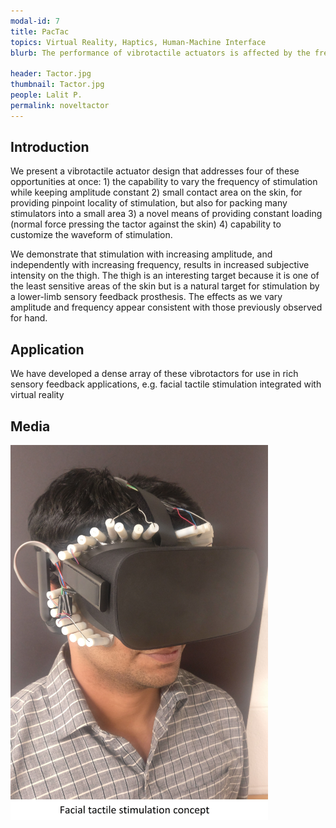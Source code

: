 ```yaml
---
modal-id: 7
title: PacTac
topics: Virtual Reality, Haptics, Human-Machine Interface
blurb: The performance of vibrotactile actuators is affected by the frequency and amplitude of oscillation, loading on the skin, and the size of the tactor-skin interface. Commercially available vibrotactors include eccentric rotating mass (ERM) devices, which have frequency and amplitude coupled, and linear resonant actuators (LRAs), which use a resonant frequency. The frequency is chosen to be easy to feel, but performance away from that frequency is dramatically diminished. It can also be difficult to assess the contribution of skin loading, which is one of the most crucial factors in actuator performance. There have been many designs for haptic feedback devices but there are still opportunities for improvement. 

header: Tactor.jpg
thumbnail: Tactor.jpg
people: Lalit P.
permalink: noveltactor
---
```


## Introduction
We present a vibrotactile actuator design that
addresses four of these opportunities at once: 1) the
capability to vary the frequency of stimulation while
keeping amplitude constant 2) small contact area on the
skin, for providing pinpoint locality of stimulation, but also
for packing many stimulators into a small area 3) a novel
means of providing constant loading (normal force pressing
the tactor against the skin) 4) capability to customize the
waveform of stimulation.

We demonstrate that stimulation with increasing amplitude,
and independently with increasing frequency, results in
increased subjective intensity on the thigh. The thigh is an
interesting target because it is one of the least sensitive
areas of the skin but is a natural target for stimulation by a
lower-limb sensory feedback prosthesis. The effects as we
vary amplitude and frequency appear consistent with those
previously observed for hand.

## Application

We have developed a dense array of these vibrotactors
for use in rich sensory feedback applications, e.g. facial
tactile stimulation integrated with virtual reality

## Media
<img width="412" height="600" src="/img/portfolio/Facemask.jpg" alt="hi" class="inline"/>
